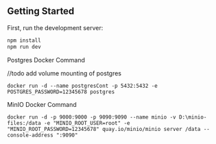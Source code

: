## Getting Started

First, run the development server:

```bash
npm install
npm run dev
```

Postgres Docker Command

//todo add volume mounting of postgres

```
docker run -d --name postgresCont -p 5432:5432 -e POSTGRES_PASSWORD=12345678 postgres
```

MinIO Docker Command

```
docker run -d -p 9000:9000 -p 9090:9090 --name minio -v D:\minio-files:/data -e "MINIO_ROOT_USER=root" -e "MINIO_ROOT_PASSWORD=12345678" quay.io/minio/minio server /data --console-address ":9090"
```
